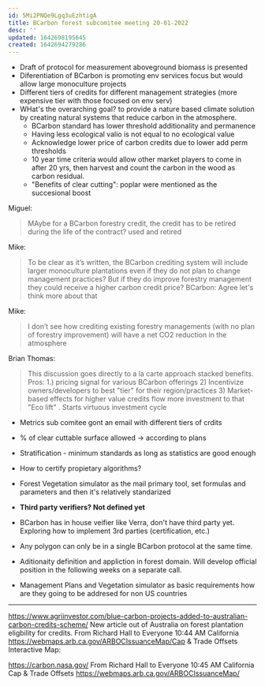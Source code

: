 ```yaml
---
id: 5Mi2PNQe9Lgq3uEzhtigA
title: BCarbon forest subcomitee meeting 20-01-2022
desc: ''
updated: 1642698195645
created: 1642694279286
---
```


- Draft of protocol for measurement aboveground biomass is presented 
- Diferentiation of BCarbon is promoting env services focus but would allow large monoculture projects
- Different tiers of credits for different management strategies (more expensive tier with those focused on env serv)
- WHat's the overarching goal? to provide a nature based climate solution by creating natural systems that reduce carbon in the atmosphere. 
    - BCarbon standard has lower threshold additionality and permanence
    - Having less ecological valio is not equal to no ecological value
    - Acknowledge lower price of carbon credits due to lower add perm thresholds
    - 10 year time criteria would allow other market players to come in after 20 yrs, then harvest and count the carbon in the wood as carbon residual.
    - "Benefits of clear cutting": poplar were mentioned as the succesional boost
    
Miguel:
> MAybe for a BCarbon forestry credit, the credit has to be retired during the life of the contract? used and retired

Mike: 
>To be clear as it’s written, the BCarbon crediting system will include larger monoculture plantations even if they do not plan to change management practices? But if they do improve forestry management they could receive a higher carbon credit price?
BCarbon: 
>Agree let's think more about that

Mike:
>I don’t see how crediting existing forestry managements (with no plan of forestry improvement) will have a net CO2 reduction in the atmosphere  

Brian Thomas:
>This discussion goes directly to a la carte approach stacked benefits.  Pros: 1.) pricing signal for various BCarbon offerings 2) Incentivize owners/developers to best "tier" for their region/practices 3) Market-based effects for higher value credits flow more investment to that "Eco lift" .  Starts virtuous investment cycle

- Metrics sub comitee gont an email with different tiers of crdits

- % of clear cuttable surface allowed -> according to plans

- Stratification - minimum standards as long as statistics are good enough
- How to certify propietary algorithms?
- Forest Vegetation simulator as the mail primary tool, set formulas and parameters and then it's relatively standarized

- **Third party verifiers? Not defined yet**

- BCarbon has in house veifier like Verra, don't have third party yet. Exploring how to implement 3rd parties (certification, etc.)

- Any polygon can only be in a single BCarbon protocol at the same time.

- Aditionaity definition and appliction in forest domain. Will develop official position in the following weeks on a separate call. 

- Management Plans and Vegetation simulator as basic requirements how are they going to be addresed for non US countries


-----

https://www.agriinvestor.com/blue-carbon-projects-added-to-australian-carbon-credits-scheme/
New article out of Australia on forest plantation eligbility for credits.
From Richard Hall to Everyone 10:44 AM
California https://webmaps.arb.ca.gov/ARBOCIssuanceMap/Cap & Trade Offsets Interactive Map:

https://carbon.nasa.gov/
From Richard Hall to Everyone 10:45 AM
California Cap & Trade Offsets https://webmaps.arb.ca.gov/ARBOCIssuanceMap/
